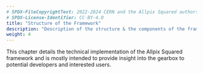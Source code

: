 ```yaml
---
# SPDX-FileCopyrightText: 2022-2024 CERN and the Allpix Squared authors
# SPDX-License-Identifier: CC-BY-4.0
title: "Structure of the Framework"
description: "Description of the structure & the components of the framework."
weight: 4
---
```


This chapter details the technical implementation of the Allpix Squared framework and is mostly intended to provide insight
into the gearbox to potential developers and interested users.
